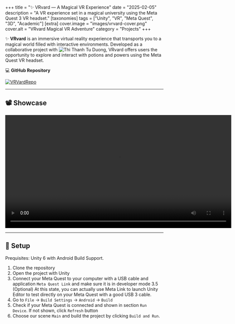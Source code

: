 +++
title = "✨ VRvard — A Magical VR Experience"
date = "2025-02-05"
description = "A VR experience set in a magical university using the Meta Quest 3 VR headset."
[taxonomies]
tags = ["Unity", "VR", "Meta Quest", "3D", "Academic"]
[extra]
cover.image = "images/vrvard-cover.png"
cover.alt = "VRvard Magical VR Adventure"
category = "Projects"
+++

✨ **VRvard** is an immersive virtual reality experience that transports you to a magical world filled with interactive environments. Developed as a collaborative project with ![Thi Thanh Tu Duong](https://github.com/luvluvdt3), VRvard offers users the opportunity to explore and interact with potions and powers using the Meta Quest VR headset.

💻 **GitHub Repository**

<a href="https://github.com/luvluvdt3/VRvard">
    <img src="https://github-readme-stats.vercel.app/api/pin/?username=luvluvdt3&repo=VRvard&theme=github_dark_dimmed" alt="VRVardRepo"/>
</a>

---

## 📽️ Showcase

<video width="720" controls>
  <source src="https://raw.githubusercontent.com/luvluvdt3/VRvard/develop/docs/FINAL_VR.mp4" type="video/mp4">
  Your browser does not support the video tag.
</video>

---

## 🔧 Setup
Prequisites: Unity 6 with Android Build Support.
1. Clone the repository
2. Open the project with Unity
3. Connect your Meta Quest to your computer with a USB cable and application `Meta Quest Link` and make sure it is in developer mode
3.5 (Optional) At this state, you can actually use Meta Link to launch Unity Editor to test directly on your Meta Quest with a good USB 3 cable.  
4. Go to `File` -> `Build Settings` -> `Android` -> `Build`
5. Check if your Meta Quest is connected and shown in section `Run Device`. If not shown, click `Refresh` button
6. Choose our scene `Main` and build the project by clicking `Build and Run`.